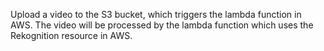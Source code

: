 Upload a video to the S3 bucket, which triggers the lambda function in AWS.
The video will be processed by the lambda function which uses the Rekognition
resource in AWS.
